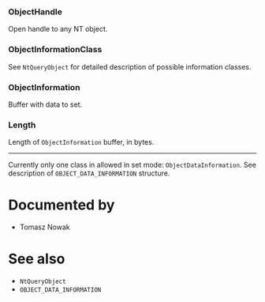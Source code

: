 ### ObjectHandle

Open handle to any NT object.

### ObjectInformationClass

See `NtQueryObject` for detailed description of possible information classes.

### ObjectInformation

Buffer with data to set.

### Length

Length of `ObjectInformation` buffer, in bytes.

---

Currently only one class in allowed in set mode: `ObjectDataInformation`. See description of `OBJECT_DATA_INFORMATION` structure.

# Documented by

* Tomasz Nowak

# See also

* `NtQueryObject`
* `OBJECT_DATA_INFORMATION`
